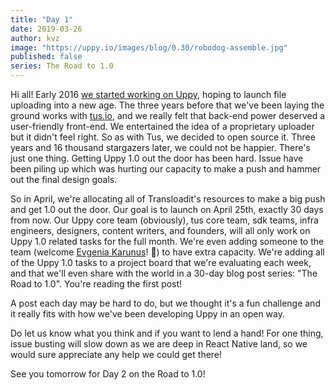 ```yaml
---
title: "Day 1"
date: 2019-03-26
author: kvz
image: "https://uppy.io/images/blog/0.30/robodog-assemble.jpg"
published: false
series: The Road to 1.0
---
```


Hi all! Early 2016 [we started working on Uppy](http://localhost:4000/blog/2016/07/uppy-begins/), hoping to launch file uploading into a new age. The three years before that we've been laying the ground works with [tus.io](https://tus.io/), and we really felt that back-end power deserved a user-friendly front-end. We entertained the idea of a proprietary uploader but it didn't feel right. So as with Tus, we decided to open source it. Three years and 16 thousand stargazers later, we could not be happier. There's just one thing. Getting Uppy 1.0 out the door has been hard. Issue have been piling up which was hurting our capacity to make a push and hammer out the final design goals. 

<!--more-->

So in April, we're allocating all of Transloadit's resources to make a big push and get 1.0 out the door. Our goal is to launch on April 25th, exactly 30 days from now. Our Uppy core team (obviously), tus core team, sdk teams, infra engineers, designers, content writers, and founders, will all only work on Uppy 1.0 related tasks for the full month. We're even adding someone to the team (welcome [Evgenia Karunus](https://github.com/lakesare)! 🎉) to have extra capacity. We're adding all of the Uppy 1.0 tasks to a project board that we're evaluating each week, and that we'll even share with the world in a 30-day blog post series: "The Road to 1.0". You're reading the first post!

A post each day may be hard to do, but we thought it's a fun challenge and it really fits with how we've been developing Uppy in an open way.

Do let us know what you think and if you want to lend a hand! For one thing, issue busting will slow down as we are deep in React Native land, so we would sure appreciate any help we could get there!

See you tomorrow for Day 2 on the Road to 1.0!
